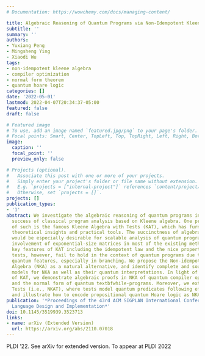 ```yaml
---
# Documentation: https://wowchemy.com/docs/managing-content/

title: Algebraic Reasoning of Quantum Programs via Non-Idempotent Kleene Algebra
subtitle: ''
summary: ''
authors:
- Yuxiang Peng
- Mingsheng Ying
- Xiaodi Wu
tags:
- non-idempotent kleene algebra
- compiler optimization
- normal form theorem
- quantum hoare logic
categories: []
date: '2022-05-01'
lastmod: 2022-04-07T20:34:37-05:00
featured: false
draft: false

# Featured image
# To use, add an image named `featured.jpg/png` to your page's folder.
# Focal points: Smart, Center, TopLeft, Top, TopRight, Left, Right, BottomLeft, Bottom, BottomRight.
image:
  caption: ''
  focal_point: ''
  preview_only: false

# Projects (optional).
#   Associate this post with one or more of your projects.
#   Simply enter your project's folder or file name without extension.
#   E.g. `projects = ["internal-project"]` references `content/project/deep-learning/index.md`.
#   Otherwise, set `projects = []`.
projects: []
publication_types:
- '1'
abstract: We investigate the algebraic reasoning of quantum programs inspired by the
  success of classical program analysis based on Kleene algebra. One prominent example
  of such is the famous Kleene Algebra with Tests (KAT), which has furnished both
  theoretical insights and practical tools. The succinctness of algebraic reasoning
  would be especially desirable for scalable analysis of quantum programs, given the
  involvement of exponential-size matrices in most of the existing methods. A few
  key features of KAT including the idempotent law and the nice properties of classical
  tests, however, fail to hold in the context of quantum programs due to their unique
  quantum features, especially in branching. We propose the Non-idempotent Kleena
  Algebra (NKA) as a natural alternative, and identify complete and sound semantic
  models for NKA as well as their quantum interpretations. In light of applications
  of KAT, we demonstrate algebraic proofs in NKA of quantum compiler optimization
  and the normal form of quantum textbfwhile-programs. Moreover, we extend NKA with
  Tests (i.e., NKAT), where tests model quantum predicates following effect algebra,
  and illustrate how to encode propositional quantum Hoare logic as NKAT theorems.
publication: '*Proceedings of the 43rd ACM SIGPLAN International Conference on Programming
  Language Design and Implementation*'
doi: 10.1145/3519939.3523713
links:
- name: arXiv (Extended Version)
  url: https://arxiv.org/abs/2110.07018
---
```

PLDI '22. See arXiv for extended version. To appear at PLDI 2022
